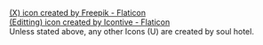 <a href="https://www.flaticon.com/free-icons/equis" title="equis icons">(X) icon created by Freepik - Flaticon</a> <br>
<a href="https://www.flaticon.com/free-icons/pencil" title="pencil icons">(Editting) icon created by Icontive - Flaticon</a> <br>
Unless stated above, any other Icons (U) are created by soul hotel.